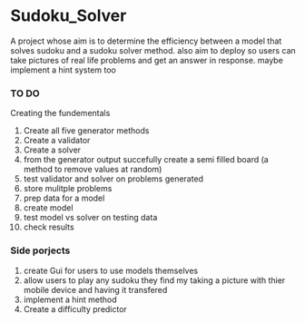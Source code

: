 # Sudoku_Solver
A project whose aim is to determine the efficiency between a model that solves sudoku and a sudoku solver method. also aim to deploy so users can take pictures of real life problems and get an answer in response. maybe implement a hint system too
<br>
### TO DO

Creating the fundementals
1. Create all five generator methods
2. Create a validator
3. Create a solver
4. from the generator output succefully create a semi filled board (a method to remove values at random)
5. test validator and solver on problems generated
6. store mulitple problems
7. prep data for a model
8. create model
9. test model vs solver on testing data
10. check results

### Side porjects

1. create Gui for users to use models themselves
2. allow users to play any sudoku they find my taking a picture with thier mobile device and having it transfered
3. implement a hint method
4. Create a difficulty predictor
